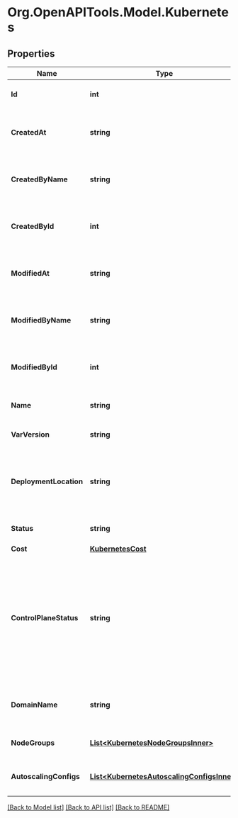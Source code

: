 # Org.OpenAPITools.Model.Kubernetes

## Properties

Name | Type | Description | Notes
------------ | ------------- | ------------- | -------------
**Id** | **int** | ID of the Kubernetes cluster | [optional] 
**CreatedAt** | **string** | Date and time of the Kubernetes cluster creation | [optional] 
**CreatedByName** | **string** | Name of the user who created the Kubernetes cluster | [optional] 
**CreatedById** | **int** | ID of the user who created the Kubernetes cluster | [optional] 
**ModifiedAt** | **string** | Date and time when the Kubernetes cluster was last edited | [optional] 
**ModifiedByName** | **string** | Name of the user who last edited the Kubernetes cluster | [optional] 
**ModifiedById** | **int** | ID of the user who last edited the Kubernetes cluster | [optional] 
**Name** | **string** | Name of the Kubernetes cluster | [optional] 
**VarVersion** | **string** | Version of the Kubernetes cluster | [optional] 
**DeploymentLocation** | **string** | Deployment region of the Kubernetes cluster. Currently, only Europe (eu) is available. | [optional] 
**Status** | **string** | Status of the Kubernetes cluster | [optional] 
**Cost** | [**KubernetesCost**](KubernetesCost.md) |  | [optional] 
**ControlPlaneStatus** | **string** | Control Plane Status. The Control Plane status provides information about the health and functionality of various components that are part of the Control Plane. | [optional] 
**DomainName** | **string** | Domain attached to the Kubernetes cluster | [optional] 
**NodeGroups** | [**List&lt;KubernetesNodeGroupsInner&gt;**](KubernetesNodeGroupsInner.md) | List of the worker node groups | [optional] 
**AutoscalingConfigs** | [**List&lt;KubernetesAutoscalingConfigsInner&gt;**](KubernetesAutoscalingConfigsInner.md) | Configurations of the autoscaling group | [optional] 

[[Back to Model list]](../README.md#documentation-for-models) [[Back to API list]](../README.md#documentation-for-api-endpoints) [[Back to README]](../README.md)

